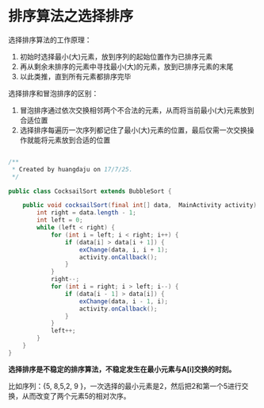 # 排序算法之选择排序

选择排序算法的工作原理：

1. 初始时选择最小\(大\)元素，放到序列的起始位置作为已排序元素
2. 再从剩余未排序的元素中寻找最小\(大\)的元素，放到已排序元素的末尾
3. 以此类推，直到所有元素都排序完毕

选择排序和冒泡排序的区别：

1. 冒泡排序通过依次交换相邻两个不合法的元素，从而将当前最小\(大\)元素放到合适位置
2. 选择排序每遍历一次序列都记住了最小\(大\)元素的位置，最后仅需一次交换操作就能将元素放到合适的位置

```java

/**
 * Created by huangdaju on 17/7/25.
 */

public class CocksailSort extends BubbleSort {

    public void cocksailSort(final int[] data,  MainActivity activity) {
        int right = data.length - 1;
        int left = 0;
        while (left < right) {
            for (int i = left; i < right; i++) {
                if (data[i] > data[i + 1]) {
                    exChange(data, i, i + 1);
                    activity.onCallback();
                }
            }
            right--;
            for (int i = right; i > left; i--) {
                if (data[i - 1] > data[i]) {
                    exChange(data, i - 1, i);
                    activity.onCallback();
                }
            }
            left++;
        }
    }
}
```

**选择排序是不稳定的排序算法，不稳定发生在最小元素与A\[i\]交换的时刻。**

比如序列：{5, 8,5,2, 9 }，一次选择的最小元素是2，然后把2和第一个5进行交换，从而改变了两个元素5的相对次序。

